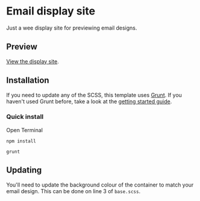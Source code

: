 # Email display site

Just a wee display site for previewing email designs. 



## Preview 

[View the display site](http://google.com). 



## Installation 

If you need to update any of the SCSS, this template uses [Grunt](http://gruntjs.com/). If you haven't used Grunt before, take a look at the [getting started guide](http://gruntjs.com/getting-started). 


### Quick install

Open Terminal

`npm install`

`grunt`


## Updating

You'll need to update the background colour of the container to match your email design. This can be done on line 3 of `base.scss`. 